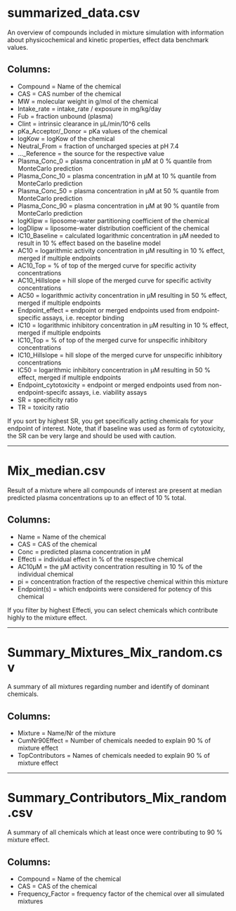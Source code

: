 
# summarized_data.csv

An overview of compounds included in mixture simulation with information about physicochemical and kinetic properties, effect data benchmark values.

## Columns: 
- Compound = Name of the chemical
- CAS = CAS number of the chemical
- MW = molecular weight in g/mol of the chemical
- Intake_rate = intake_rate / exposure in mg/kg/day 
- Fub = fraction unbound (plasma)
- Clint = intrinsic clearance in µL/min/10^6 cells
- pKa_Acceptor/_Donor = pKa values of the chemical
- logKow = logKow of the chemical
- Neutral_From = fraction of uncharged species at pH 7.4
- ..._Reference = the source for the respective value
- Plasma_Conc_0 = plasma concentration in µM at 0 % quantile from MonteCarlo prediction
- Plasma_Conc_10 = plasma concentration in µM at 10 % quantile from MonteCarlo prediction
- Plasma_Conc_50 = plasma concentration in µM at 50 % quantile from MonteCarlo prediction
- Plasma_Conc_90 = plasma concentration in µM at 90 % quantile from MonteCarlo prediction
- logKlipw = liposome-water partitioning coefficient of the chemical
- logDlipw = liposome-water distribution coefficient of the chemical
- IC10_Baseline = calculated logarithmic concentration in µM needed to result in 10 % effect based on the baseline model
- AC10 = logarithmic activity concentration in µM resulting in 10 % effect, merged if multiple endpoints
- AC10_Top = % of top of the merged curve for specific activity concentrations
- AC10_Hillslope = hill slope of the merged curve for specific activity concentrations
- AC50 = logarithmic activity concentration in µM resulting in 50 % effect, merged if multiple endpoints
- Endpoint_effect = endpoint or merged endpoints used from endpoint-specific assays, i.e. receptor binding
- IC10 = logarithmic inhibitory concentration in µM resulting in 10 % effect, merged if multiple endpoints
- IC10_Top = % of top of the merged curve for unspecific inhibitory concentrations
- IC10_Hillslope = hill slope of the merged curve for unspecific inhibitory concentrations
- IC50 = logarithmic inhibitory concentration in µM resulting in 50 % effect, merged if multiple endpoints
- Endpoint_cytotoxicity = endpoint or merged endpoints used from non-endpoint-specifc assays, i.e. viability assays
- SR = specificity ratio
- TR = toxicity ratio

If you sort by highest SR, you get specifically acting chemicals for your endpoint of interest. Note, that if baseline was used as form of cytotoxicity, the SR can be very large and should be used with caution. 

-----------------------------------------------------------------------------------

# Mix_median.csv

Result of a mixture where all compounds of interest are present at median predicted plasma concentrations up to an effect of 10 % total.

## Columns: 
- Name = Name of the chemical
- CAS = CAS of the chemical
- Conc = predicted plasma concentration in µM
- Effecti = individual effect in % of the respective chemical
- AC10µM = the µM activity concentration resulting in 10 % of the individual chemical
- pi = concentration fraction of the respective chemical within this mixture
- Endpoint(s) = which endpoints were considered for potency of this chemical

If you filter by highest Effecti, you can select chemicals which contribute highly to the mixture effect. 

-------------------------------------------------------------------------------------

# Summary_Mixtures_Mix_random.csv

A summary of all mixtures regarding number and identify of dominant chemicals. 

## Columns: 
- Mixture = Name/Nr of the mixture
- CumNr90Effect = Number of chemicals needed to explain 90 % of mixture effect
- TopContributors = Names of chemicals needed to explain 90 % of mixture effect

-------------------------------------------------------------------------------------

# Summary_Contributors_Mix_random.csv

A summary of all chemicals which at least once were contributing to 90 % mixture effect. 

## Columns: 
- Compound = Name of the chemical
- CAS = CAS of the chemical
- Frequency_Factor = frequency factor of the chemical over all simulated mixtures






 


